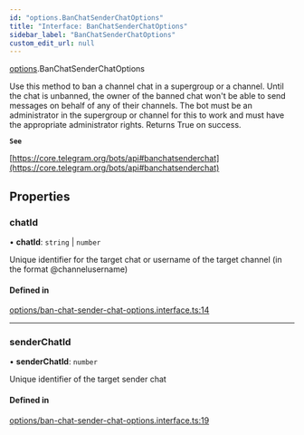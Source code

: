 ```yaml
---
id: "options.BanChatSenderChatOptions"
title: "Interface: BanChatSenderChatOptions"
sidebar_label: "BanChatSenderChatOptions"
custom_edit_url: null
---
```


[options](../modules/options.md).BanChatSenderChatOptions

Use this method to ban a channel chat in a supergroup or a channel. Until the
chat is unbanned, the owner of the banned chat won't be able to send messages on
behalf of any of their channels. The bot must be an administrator in the
supergroup or channel for this to work and must have the appropriate
administrator rights. Returns True on success.

**`See`**

[https://core.telegram.org/bots/api#banchatsenderchat](https://core.telegram.org/bots/api#banchatsenderchat)

## Properties

### chatId

• **chatId**: `string` \| `number`

Unique identifier for the target chat or username of the target channel (in the
format @channelusername)

#### Defined in

[options/ban-chat-sender-chat-options.interface.ts:14](https://github.com/DeityLamb/telegramjs/blob/32b4cca/packages/common/lib/interfaces/options/ban-chat-sender-chat-options.interface.ts#L14)

___

### senderChatId

• **senderChatId**: `number`

Unique identifier of the target sender chat

#### Defined in

[options/ban-chat-sender-chat-options.interface.ts:19](https://github.com/DeityLamb/telegramjs/blob/32b4cca/packages/common/lib/interfaces/options/ban-chat-sender-chat-options.interface.ts#L19)
